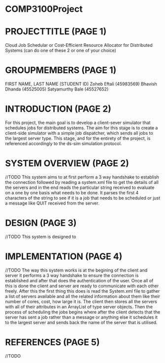 # COMP3100Project

# PROJECTTITLE (PAGE 1)
Cloud Job Schedular or Cost-Efficient Resource Allocator for Distributed Systems (can do one of these 2 or one of your choice)

# GROUPMEMBERS (PAGE 1)
FIRST NAME, LAST NAME (STUDENT ID)
Zoheb Eftali (45983569)
Bhavish Dhanda (45525005)
Satyamurthy Bale (45527652)
# INTRODUCTION (PAGE 2)
For this project, the main goal is to develop a client-sever simulator that schedules jobs for distributed systems. The aim for this stage is to create a client-side simulator with a simple job dispatcher, which sends all jobs to the largest server type. This stage, and for the entirety of the project, is referenced accordingly to the ds-sim simulation protocol.

# SYSTEM OVERVIEW (PAGE 2)
//TODO
This system aims to at first perform a 3 way handshake to establish the connection followed by reading a system.xml file to get the details of all the servers and in the end reads the particular string received to evaluate on a one by one basis what needs to be done. It parses the first 4 characters of the string to see if it is a job that needs to be scheduled or just a message like QUIT received from the server.


# DESIGN (PAGE 3)
//TODO
This system is designed to 

# IMPLEMENTATION (PAGE 4)
//TODO
The way this system works is at the begining of the client and server it performs a 3 way handshake to ensure the connection is established and after that does the authentication of the user.
Once all of this is done the client and server are ready to communicate with each other freely.
After this the first thing this does is read the System.xml file to gather a list of servers available and all the related information about them like their number of cores, cost, how large it is. The client then stores all the servers with all of their attributes in an ArrayList of type server objects.
Then the process of scheduling the jobs begins where after the client detects that the server has sent a job rather than a message or anything else it schedules it to the largest server and sends back the name of the server that is utilised.

# REFERENCES (PAGE 5)
//TODO
